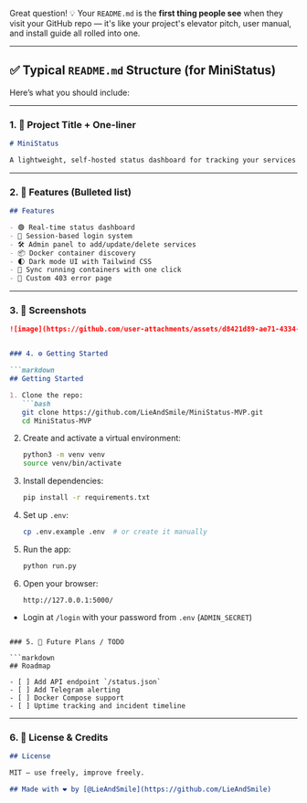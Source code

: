 Great question! 💡 Your `README.md` is the **first thing people see** when they visit your GitHub repo — it's like your project's elevator pitch, user manual, and install guide all rolled into one.

---

## ✅ Typical `README.md` Structure (for MiniStatus)

Here’s what you should include:

---

### 1. 📛 Project Title + One-liner

```markdown
# MiniStatus

A lightweight, self-hosted status dashboard for tracking your services — Docker-aware, dark-themed, and DevOps-friendly.
```

---

### 2. 🚀 Features (Bulleted list)

```markdown
## Features

- 🟢 Real-time status dashboard
- 🔐 Session-based login system
- 🛠 Admin panel to add/update/delete services
- 📦 Docker container discovery
- 🌓 Dark mode UI with Tailwind CSS
- 📡 Sync running containers with one click
- 🔧 Custom 403 error page
```

---

### 3. 📸 Screenshots 

```markdown
![image](https://github.com/user-attachments/assets/d8421d89-ae71-4334-9537-32c2fb79f980)


### 4. ⚙️ Getting Started

```markdown
## Getting Started

1. Clone the repo:
   ```bash
   git clone https://github.com/LieAndSmile/MiniStatus-MVP.git
   cd MiniStatus-MVP
   ```

2. Create and activate a virtual environment:
   ```bash
   python3 -m venv venv
   source venv/bin/activate
   ```

3. Install dependencies:
   ```bash
   pip install -r requirements.txt
   ```

4. Set up `.env`:
   ```bash
   cp .env.example .env  # or create it manually
   ```

5. Run the app:
   ```bash
   python run.py
   ```

6. Open your browser:
   ```
   http://127.0.0.1:5000/
   ```

- Login at `/login` with your password from `.env` (`ADMIN_SECRET`)
```

### 5. 🧩 Future Plans / TODO

```markdown
## Roadmap

- [ ] Add API endpoint `/status.json`
- [ ] Add Telegram alerting
- [ ] Docker Compose support
- [ ] Uptime tracking and incident timeline
```

---

### 6. 📜 License & Credits

```markdown
## License

MIT — use freely, improve freely.

## Made with ❤️ by [@LieAndSmile](https://github.com/LieAndSmile)
```
